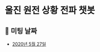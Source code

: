 # 울진 원전 상황 전파 챗봇



## 📅 미팅 날짜

- [2020년 5월 27일](https://github.com/DevMattDony/ChatBot-Meeting/blob/master/20200527.md)
